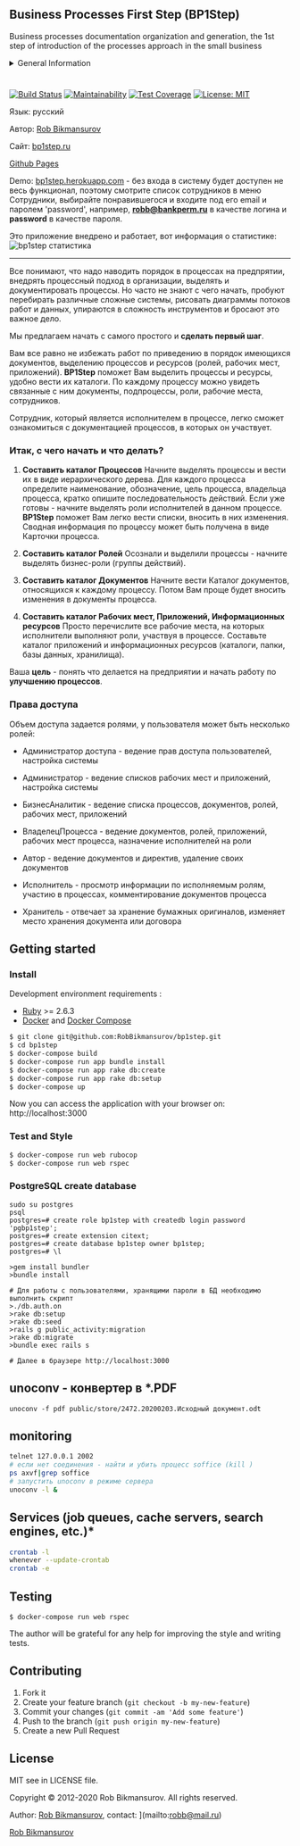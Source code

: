 Business Processes First Step (BP1Step)
---
Business processes documentation organization and generation, the 1st step of introduction of the processes approach in the small business

<details>
  <summary>General Information</summary>
    **BP1Step** - первый шаг на небольшом предприятии для наведения порядка в процессах и повышения уровня зрелости организации.

    **BP1Step** - простой инструмент для документирования процессов, ресурсов, действий сотрудников,
    это web-приложение на базе Ruby on Rails с несколькими сервисными rake-задачами
    (например: синхронизация списка пользователей из LDAP, контроль бизнес-правил).
    
    Аутентификация пользователей с помощью Devise, ограничения ролей доступа на базе CanCanCan.
</details>

#

[![Build Status](https://travis-ci.org/RobBikmansurov/bp1step.svg?branch=master)](https://travis-ci.org/RobBikmansurov/bp1step)
[![Maintainability](https://api.codeclimate.com/v1/badges/243fc04d775701086f9f/maintainability)](https://codeclimate.com/github/RobBikmansurov/bp1step/maintainability)
[![Test Coverage](https://api.codeclimate.com/v1/badges/243fc04d775701086f9f/test_coverage)](https://codeclimate.com/github/RobBikmansurov/bp1step/test_coverage)
[![License: MIT](https://img.shields.io/badge/License-MIT-yellow.svg)](https://opensource.org/licenses/MIT)


Язык: русский

Автор: [Rob Bikmansurov](mailto:robb@mail.ru)

Сайт: [bp1step.ru](http://bp1step.ru)

[Github Pages](https://robbikmansurov.github.io/bp1step/)

Demo: [bp1step.herokuapp.com](https://bp1step.herokuapp.com/about) - без входа в систему будет доступен не весь функционал, поэтому смотрите список сотрудников в меню Сотрудники, выбирайте понравившегося и входите под его email и паролем 'password', например, **robb@bankperm.ru**  в качестве логина и **password** в качестве пароля.

Это приложение внедрено и работает, вот информация о статистике: 
![bp1step статистика](https://cloud.githubusercontent.com/assets/847150/20169830/d3917074-a753-11e6-814f-10d699d069e0.png)

---
Все понимают, что надо наводить порядок в процессах на предпрятии, внедрять процессный подход в организации, выделять и документировать процессы.
Но часто не знают с чего начать, пробуют перебирать различные сложные системы, рисовать диаграммы потоков работ и данных, упираются в сложность инструментов и бросают это важное дело.

Мы предлагаем начать с самого простого и **сделать первый шаг**.

Вам все равно не избежать работ по приведению в порядок имеющихся документов, выделению процессов и ресурсов (ролей, рабочих мест, приложений).
**BP1Step** поможет Вам выделить процессы и ресурсы, удобно вести их каталоги.
По каждому процессу можно увидеть связанные с ним документы, подпроцессы, роли, рабочие места, сотрудников.

Сотрудник, который является исполнителем в процессе, легко сможет ознакомиться с документацией процессов, в которых он участвует.

### Итак, с чего начать и что делать?

1. **Составить каталог Процессов**
Начните выделять процессы и вести их в виде иерархического дерева. Для каждого процесса определите наименование, обозначение, цель процесса, владельца процесса, кратко опишите последовательность действий. Если уже готовы - начните выделять роли исполнителей в данном процессе. **BP1Step** поможет Вам легко вести списки, вносить в них изменения. Сводная информация по процессу может быть получена в виде Карточки процесса.

2. **Составить каталог Ролей**
Осознали и выделили процессы - начните выделять бизнес-роли (группы действий).

3. **Составить каталог Документов**
Начните вести Каталог документов, относящихся к каждому процессу. Потом Вам проще будет вносить изменения в документы процесса.

4. **Составить каталог Рабочих мест, Приложений, Информационных ресурсов**
Просто перечислите все рабочие места, на которых исполнители выполняют роли, участвуя в процессе. Составьте каталог приложений и информационных ресурсов (каталоги, папки, базы данных, хранилища).

Ваша **цель** - понять что делается на предприятии и начать работу по **улучшению процессов**.

### Права доступа

Объем доступа задается ролями, у пользователя может быть несколько ролей:

*  Администратор доступа - ведение прав доступа пользователей, настройка системы

*  Администратор - ведение списков рабочих мест и приложений, настройка системы

*  БизнесАналитик - ведение списка процессов, документов, ролей, рабочих мест, приложений

*  ВладелецПроцесса - ведение документов, ролей, приложений, рабочих мест процесса, назначение исполнителей на роли

*  Автор - ведение документов и директив, удаление своих документов

*  Исполнитель - просмотр информации по исполняемым ролям, участию в процессах, комментирование документов процесса

*  Хранитель - отвечает за хранение бумажных оригиналов, изменяет место хранения документа или договора


## Getting started

### Install

Development environment requirements :
- [Ruby](https://www.ruby-lang.org/en/) >= 2.6.3
- [Docker](https://www.docker.com/) and [Docker Compose](https://docs.docker.com/compose/)

```bash
$ git clone git@github.com:RobBikmansurov/bp1step.git
$ cd bp1step
$ docker-compose build
$ docker-compose run app bundle install
$ docker-compose run app rake db:create
$ docker-compose run app rake db:setup
$ docker-compose up
```

Now you can access the application with your browser on: http://localhost:3000


### Test and Style
```bash
$ docker-compose run web rubocop
$ docker-compose run web rspec
```

### PostgreSQL create database
```
sudo su postgres
psql
postgres=# create role bp1step with createdb login password 'pgbp1step';
postgres=# create extension citext;
postgres=# create database bp1step owner bp1step;
postgres=# \l
```


```
>gem install bundler
>bundle install

# Для работы с пользователями, хранящими пароли в БД необходимо выполнить скрипт
>./db.auth.on
>rake db:setup
>rake db:seed
>rails g public_activity:migration
>rake db:migrate
>bundle exec rails s

# Далее в браузере http://localhost:3000
```

## unoconv - конвертер в *.PDF
```unoconv -f pdf public/store/2472.20200203.Исходный документ.odt```

## monitoring

```bash
telnet 127.0.0.1 2002
# если нет соединения - найти и убить процесс soffice (kill )
ps axvf|grep soffice
# запустить unoconv в режиме сервера
unoconv -l &
```

## Services (job queues, cache servers, search engines, etc.)* 

````bash
crontab -l
whenever --update-crontab
crontab -e
````

## Testing

```
$ docker-compose run web rspec
```
The author will be grateful for any help for improving the style and writing tests.


## Contributing

1. Fork it
2. Create your feature branch (`git checkout -b my-new-feature`)
3. Commit your changes (`git commit -am 'Add some feature'`)
4. Push to the branch (`git push origin my-new-feature`)
5. Create a new Pull Request

## License #
MIT
 see in LICENSE file.

 Copyright &copy; 2012-2020 Rob Bikmansurov. All rights reserved.
 
 Author: [Rob Bikmansurov](https://bikmansurov.ru), contact: ](mailto:robb@mail.ru)

 [Rob Bikmansurov](mailto:robb@mail.ru)
